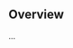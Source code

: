 <!-- Note: Please must use one of our issue templates to file an issue! 🛑 -->
<!-- 👉 https://github.com/aprilmintacpineda/ph-regions/issues/new/choose 👈 -->
<!-- **Issues that should have been filed with a template will be closed without action, and we will ask you to use a template.** -->

<!-- This blank issue template is only for issues that don't fit any of the templates. -->

## Overview

...
